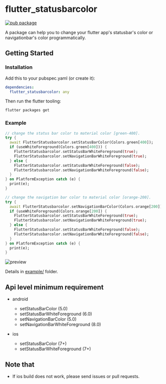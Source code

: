 # flutter_statusbarcolor

[![pub package](https://img.shields.io/pub/v/flutter_statusbarcolor.svg)](https://pub.dartlang.org/packages/flutter_statusbarcolor)

A package can help you to change your flutter app's statusbar's color or navigationbar's color programmatically.

## Getting Started

### Installation

Add this to your pubspec.yaml (or create it):

```yaml
dependencies:
  flutter_statusbarcolor: any
```

Then run the flutter tooling:

```bash
flutter packages get
```

### Example

```dart
// change the status bar color to material color [green-400].
try {
  await FlutterStatusbarcolor.setStatusBarColor(Colors.green[400]);
  if (useWhiteForeground(Colors.green[400])) {
    FlutterStatusbarcolor.setStatusBarWhiteForeground(true);
    FlutterStatusbarcolor.setNavigationBarWhiteForeground(true);
  } else {
    FlutterStatusbarcolor.setStatusBarWhiteForeground(false);
    FlutterStatusbarcolor.setNavigationBarWhiteForeground(false);
  }
} on PlatformException catch (e) {
  print(e);
}

// change the navigation bar color to material color [orange-200].
try {
  await FlutterStatusbarcolor.setNavigationBarColor(Colors.orange[200]);
  if (useWhiteForeground(Colors.orange[200]) {
    FlutterStatusbarcolor.setStatusBarWhiteForeground(true);
    FlutterStatusbarcolor.setNavigationBarWhiteForeground(true);
  } else {
    FlutterStatusbarcolor.setStatusBarWhiteForeground(false);
    FlutterStatusbarcolor.setNavigationBarWhiteForeground(false);
  }
} on PlatformException catch (e) {
  print(e);
}
```

![preview](https://user-images.githubusercontent.com/7392658/46727295-d5528480-ccb2-11e8-9bbf-e47e40ee36c3.png)

Details in [example/](https://github.com/mchome/flutter_statusbarcolor/tree/master/example) folder.

## Api level minimum requirement

- android
  - setStatusBarColor (5.0)
  - setStatusBarWhiteForeground (6.0)
  - setNavigationBarColor (5.0)
  - setNavigationBarWhiteForeground (8.0)

- ios
  - setStatusBarColor (7+)
  - setStatusBarWhiteForeground (7+)

## Note that

- If ios build does not work, please send issues or pull requests.
